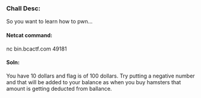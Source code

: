 ### Chall Desc:
So you want to learn how to pwn...

#### Netcat command: 
nc bin.bcactf.com 49181

#### Soln:

You have 10 dollars and flag is of 100 dollars. Try putting a negative number and that will be added to your balance as when you buy hamsters that amount is getting deducted from ballance.


